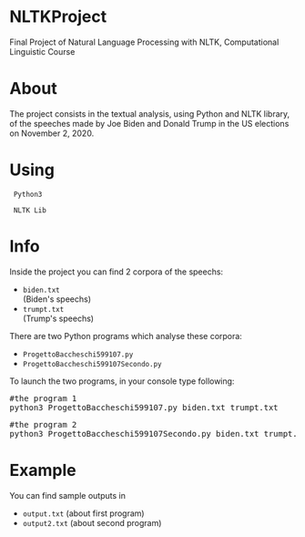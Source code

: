 # NLTKProject
Final Project of Natural Language Processing with NLTK, Computational Linguistic Course

# About 
The project consists in the textual analysis, using Python and NLTK library, of the speeches made by Joe Biden and Donald Trump in the US elections on November 2, 2020.

# Using
<code> Python3 </code>

<code> NLTK Lib </code>

# Info

Inside the project you can find 2 corpora of the speechs:
<ul>
  <li><code>biden.txt</code></li>  (Biden's speechs)
 
  <li><code>trumpt.txt</code></li>  (Trump's speechs)
  </ul>
  
  There are two </code>Python</code> programs which analyse these corpora:
  <ul>
  <li><code>ProgettoBaccheschi599107.py</code></li>  
 
  <li><code>ProgettoBaccheschi599107Secondo.py</code></li>  
  </ul>
  
To launch the two programs, in your console type following:

<pre>#the program 1
python3 ProgettoBaccheschi599107.py biden.txt trumpt.txt</pre>

<pre>#the program 2
python3 ProgettoBaccheschi599107Secondo.py biden.txt trumpt.txt</pre>

  
# Example

You can find sample outputs in 

<ul>
  <li><code>output.txt</code>   (about first program) </li>    
 
  <li><code>output2.txt</code>  (about second program) </li>  
  </ul>
